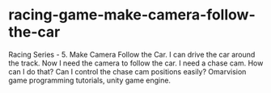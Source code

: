 # racing-game-make-camera-follow-the-car
Racing Series - 5. Make Camera Follow the Car.  I can drive the car around the track. Now I need the camera to follow the car. I need a chase cam. How can I do that? Can I control the chase cam positions easily? Omarvision game programming tutorials, unity game engine. 
